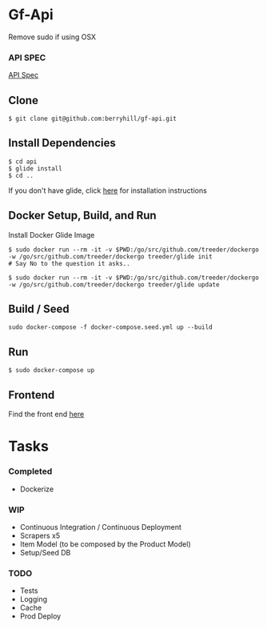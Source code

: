 # Gf-Api

Remove sudo if using OSX

### API SPEC

[API Spec](./docs/api-spec.md)

## Clone

```
$ git clone git@github.com:berryhill/gf-api.git
```

## Install Dependencies

```
$ cd api
$ glide install
$ cd ..
```

If you don't have glide, click [here](https://github.com/Masterminds/glide#install) for installation instructions

## Docker Setup, Build, and Run

Install Docker Glide Image

```
$ sudo docker run --rm -it -v $PWD:/go/src/github.com/treeder/dockergo -w /go/src/github.com/treeder/dockergo treeder/glide init
# Say No to the question it asks..
```

```
$ sudo docker run --rm -it -v $PWD:/go/src/github.com/treeder/dockergo -w /go/src/github.com/treeder/dockergo treeder/glide update
```

## Build / Seed

```
sudo docker-compose -f docker-compose.seed.yml up --build
```

## Run
```
$ sudo docker-compose up
```

## Frontend
Find the front end [here](https://github.com/berryhill/gf-frontend)

# Tasks

### Completed
+ Dockerize

### WIP
+ Continuous Integration / Continuous Deployment
+ Scrapers x5
+ Item Model (to be composed by the Product Model)
+ Setup/Seed DB

### TODO
+ Tests
+ Logging
+ Cache
+ Prod Deploy


